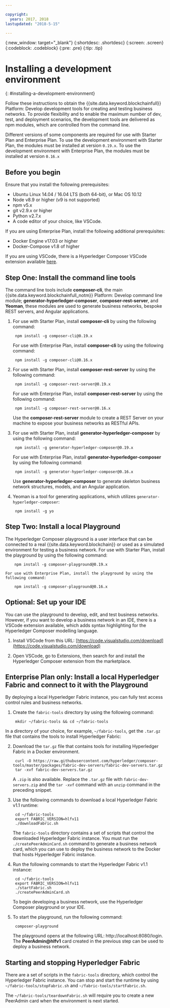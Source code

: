 ```yaml
---

copyright:
  years: 2017, 2018
lastupdated: "2018-5-15"

---
```


{:new_window: target="_blank"}
{:shortdesc: .shortdesc}
{:screen: .screen}
{:codeblock: .codeblock}
{:pre: .pre}
{:tip: .tip}

# Installing a development environment
{: #installing-a-development-environment}

Follow these instructions to obtain the {{site.data.keyword.blockchainfull}} Platform: Develop development tools for creating and testing business networks. To provide flexibility and to enable the maximum number of dev, test, and deployment scenarios, the development tools are delivered as npm modules, which are controlled from the command line.

Different versions of some components are required for use with Starter Plan and Enterprise Plan. To use the development environment with Starter Plan, the modules must be installed at version `0.19.x`. To use the development environment with Enterprise Plan, the modules must be installed at version `0.16.x`

## Before you begin

Ensure that you install the following prerequisites:

- Ubuntu Linux 14.04 / 16.04 LTS (both 64-bit), or Mac OS 10.12
- Node v8.9 or higher (v9 is not supported)
- npm v5.x
- git v2.9.x or higher
- Python v2.7.x
- A code editor of your choice, like VSCode.

If you are using Enterprise Plan, install the following additional prerequisites:

- Docker Engine v17.03 or higher
- Docker-Compose v1.8 of higher

If you are using VSCode, there is a Hyperledger Composer VSCode extension available [here](https://marketplace.visualstudio.com/items?itemName=HyperledgerComposer.composer-support-client).

## Step One: Install the command line tools

The command line tools include **composer-cli**, the main {{site.data.keyword.blockchainfull_notm}} Platform: Develop command line module; **generator-hyperledger-composer**, **composer-rest-server**, and **Yeoman**, these modules are used to generate business networks, bespoke REST servers, and Angular applications.

1. For use with Starter Plan, install **composer-cli** by using the following command:

        npm install -g composer-cli@0.19.x

    For use with Enterprise Plan, install **composer-cli** by using the following command:

        npm install -g composer-cli@0.16.x

2. For use with Starter Plan, install **composer-rest-server** by using the following command:

        npm install -g composer-rest-server@0.19.x

    For use with Enterprise Plan, install **composer-rest-server** by using the following command:

        npm install -g composer-rest-server@0.16.x

    Use the **composer-rest-server** module to create a REST Server on your machine to expose your business networks as RESTful APIs.

3. For use with Starter Plan, install **generator-hyperledger-composer** by using the following command:

        npm install -g generator-hyperledger-composer@0.19.x

    For use with Enterprise Plan, install **generator-hyperledger-composer** by using the following command:

        npm install -g generator-hyperledger-composer@0.16.x

    Use **generator-hyperledger-composer** to generate skeleton business network structures, models, and an Angular application.

4. Yeoman is a tool for generating applications, which utilizes `generator-hyperledger-composer`:

        npm install -g yo

## Step Two: Install a local Playground

The Hyperledger Composer playground is a user interface that can be connected to a real {{site.data.keyword.blockchain}} or used as a simulated environment for testing a business network. For use with Starter Plan, install the playground by using the following command:

        npm install -g composer-playground@0.19.x

    For use with Enterprise Plan, install the playground by using the following command:

        npm install -g composer-playground@0.16.x

## Optional: Set up your IDE

You can use the playground to develop, edit, and test business networks. However, if you want to develop a business network in an IDE, there is a VSCode extension available, which adds syntax highlighting for the Hyperledger Composer modelling language.

1. Install VSCode from this URL: [https://code.visualstudio.com/download](https://code.visualstudio.com/download)

2. Open VSCode, go to Extensions, then search for and install the Hyperledger Composer extension from the marketplace.

## Enterprise Plan only: Install a local Hyperledger Fabric and connect to it with the Playground

By deploying a local Hyperledger Fabric instance, you can fully test access control rules and business networks.

1. Create the `fabric-tools` directory by using the following command:

        mkdir ~/fabric-tools && cd ~/fabric-tools

In a directory of your choice, for example, `~/fabric-tools`, get the `.tar.gz` file that contains the tools to install Hyperledger Fabric:

2. Download the `tar.gz` file that contains tools for installing Hyperledger Fabric in a Docker environment.

        curl -O https://raw.githubusercontent.com/hyperledger/composer-tools/master/packages/fabric-dev-servers/fabric-dev-servers.tar.gz
        tar -xvf fabric-dev-servers.tar.gz

    A `.zip` is also available. Replace the `.tar.gz` file with `fabric-dev-servers.zip` and the `tar -xvf` command with an `unzip` command in the preceding snippet.

3. Use the following commands to download a local Hyperledger Fabric v1.1 runtime:

        cd ~/fabric-tools
        export FABRIC_VERSION=hlfv11
        ./downloadFabric.sh

    The `fabric-tools` directory contains a set of scripts that control the downloaded Hyperledger Fabric instance. You must run the `./createPeerAdminCard.sh` command to generate a business network card, which you can use to deploy the business network to the Docker that hosts Hyperledger Fabric instance.

4. Run the following commands to start the Hyperledger Fabric v1.1 instance:

        cd ~/fabric-tools
        export FABRIC_VERSION=hlfv11
        ./startFabric.sh
        ./createPeerAdminCard.sh

    To begin developing a business network, use the Hyperledger Composer playground or your IDE.

5. To start the playground, run the following command:

        composer-playground

    The playground opens at the following URL: http://localhost:8080/login. The **PeerAdmin@hlfv1** card created in the previous step can be used to deploy a business network.


## Starting and stopping Hyperledger Fabric

There are a set of scripts in the `fabric-tools` directory, which control the Hyperledger Fabric instance. You can stop and start the runtime by using `~/fabric-tools/stopFabric.sh` and `~/fabric-tools/startFabric.sh`.

The `~/fabric-tools/teardownFabric.sh` will require you to create a new PeerAdmin card when the environment is next started.
